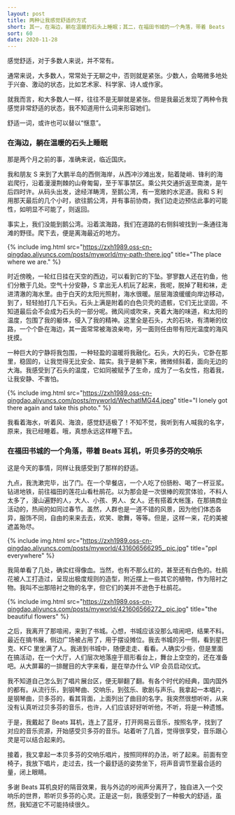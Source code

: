 ```yaml
---
layout: post
title: 两种让我感觉舒适的方式
short: 其一，在海边，躺在温暖的石头上睡眠；其二，在福田书城的一个角落，带着 Beats 耳机，听贝多芬的交响乐
sort: 60
date: 2020-11-28
---
```


感觉舒适，对于多数人来说，并不常有。

通常来说，大多数人，常常处于无聊之中，否则就是紧张。少数人，会略微多地处于兴奋、激动的状态，比如艺术家、科学家、诗人或作家。

就我而言，和大多数人一样，往往不是无聊就是紧张。但是我最近发现了两种令我感觉非常舒适的状态，我不知道用什么词来形容她们。

舒适一词，或许也可以替以“惬意”。

### 在海边，躺在温暖的石头上睡眠

那是两个月之前的事，准确来说，临近国庆。

我和朋友 S 来到了大鹏半岛的西侧海岸，从西冲沙滩出发，贴着陡峭、锋利的海岩爬行，沿着漫漫荆棘的山脊匍匐，至于军事禁区。乘公共交通折返至南澳，是午后四时许。从码头出发，途经洋畴湾，至鹅公湾，有一宽敞的水泥道。我和 S 利用那天最后的几个小时，欲往鹅公湾，并有事前协商，我们边走边预估此事的可能性，如明显不可能了，则返回。

事实上，我们没能到鹅公湾。沿着滨海路，我们在道路的右侧斜坡找到一条通往海滩的野径。爬下去，便是离海最近的地方。

{% include img.html src="https://zxh1989.oss-cn-qingdao.aliyuncs.com/posts/myworld/my-path-there.jpg" title="The place where we are." %}

时近傍晚，一轮红日挂在天空的西边，可以看到它的下坠。寥寥数人还在钓鱼，他们分散于几处。空气十分安静，S 拿出无人机玩了起来，我呢，脱掉了鞋和袜，走进清澈的海水里。由于白天的太阳光照射，海水很暖。层层海浪缓缓向岸边移动，到了，轻轻拍打几下石头。石头上满是附着的白色贝壳的遗骸，它们无比坚固，不知道最后会不会成为石头的一部分呢。微风间或吹来，夹着大海的味道，和太阳的温度，包围了我的躯体，侵入了我的精神。这里全是石头，大的石块，有清晰的纹路，一个个卧在海边，其一面常常被海浪亲吻，另一面则任由带有阳光温度的海风抚摸。

一种巨大的宁静将我包围，一种轻盈的温暖将我融化。石头，大的石头，它卧在那里，稳固的，让我觉得无比安全、踏实。我于是躺下来，微微倾斜着，面向无边的大海。我感受到了石头的温度，它如同被赋予了生命，成为了一名女性，抱着我，让我安静、不害怕。

{% include img.html src="https://zxh1989.oss-cn-qingdao.aliyuncs.com/posts/myworld/WechatIMG44.jpeg" title="I lonely got there again and take this photo." %}

我看着海水，听着风、海浪，感觉舒适极了！不知不觉，我听到有人喊我的名字，原来，我已经睡着。哦，真想永远这样睡下去。

### 在福田书城的一个角落，带着 Beats 耳机，听贝多芬的交响乐

这是今天的事情，同样让我感受到了那样的舒适。

九点，我洗漱完毕，出了门。在一个早餐店，一个人吃了份肠粉、喝了一杯豆浆。钻进地铁，前往福田的莲花山看杜鹃花。以为那会是一次很棒的观赏体验，不料人太多了，漫山遍野的人，大人、小孩、男人、女人。还有搭着大帐篷，在那搞商业活动的，热闹的如同过春节。虽然，人群也是一道不错的风景，因为他们体态各异，服饰不同，自由的来来去去，欢笑、歌舞，等等。但是，这样一来，花的美被遮盖殆尽。

{% include img.html src="https://zxh1989.oss-cn-qingdao.aliyuncs.com/posts/myworld/431606566295_.pic.jpg" title="ppl everywhere" %}

我简单看了几处，确实红得像血。当然，也有不那么红的，甚至还有白色的。杜鹃花被人工打造过，呈现出极度规则的造型，附近摆上一些其它的植物，作为陪衬之物。我叫不出那陪衬之物的名字，但它们的美并不逊色于杜鹃花。

{% include img.html src="https://zxh1989.oss-cn-qingdao.aliyuncs.com/posts/myworld/421606566272_.pic.jpg" title="the beautiful flowers" %}

之后，我离开了那喧闹，来到了书城。心想，书城应该没那么喧闹吧，结果不料。最近在搞书展，侧边广场被占用了，用于摆设摊位。我去书城的另一侧，看到星巴克、KFC 里坐满了人。我进到书城中，随便走走、看看。人确实少些，但是里面在搞活动，在一个大厅，人们层次地落座于扇形看台上，舞台上空空的，还在准备吧。从大屏幕的一排醒目的大字来看，是在举办什么 VIP 会员启动仪式。

我不知道自己怎么到了唱片展台区，便无聊翻了翻。有各个时代的经典，国内国外的都有。从流行乐，到钢琴曲、交响乐，到弦乐、歌剧与声乐。我拿起一本唱片，是钢琴曲，贝多芬的，看其背面，上面列出了曲目的名字。我突然很想听听，从来没有认真听过贝多芬的音乐，也许，人们应该好好听听他，不听，将是一种遗憾。

于是，我戴起了 Beats 耳机，连上了蓝牙，打开网易云音乐，按照名字，找到了对应的音乐资源，开始感受贝多芬的音乐。站着听了几首，觉得很享受，音乐跟心灵是可以结合起来的。

接着，我又拿起一本贝多芬的交响乐唱片，按照同样的办法，听了起来。前面有空椅子，我放下唱片，走过去，找一个最舒适的姿势坐下，将声音调节至最合适的量，闭上眼睛。

多谢 Beats 耳机良好的隔音效果，我与外边的吵闹声分离开了，独自进入一个交响乐的世界，聆听贝多芬的心灵。正是这一刻，我感受到了一种极大的舒适，虽然，我知道它不可能持续很久。
